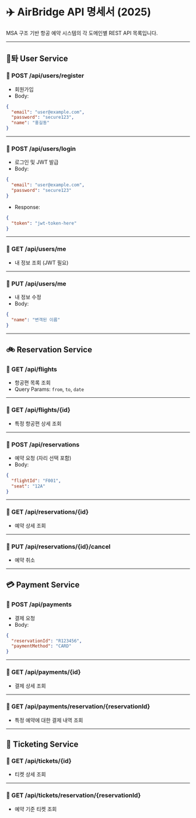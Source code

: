 # ✈️ AirBridge API 명세서 (2025)

MSA 구조 기반 항공 예약 시스템의 각 도메인별 REST API 목록입니다.

---

## 🧑‍톼 User Service

### 🔹 POST /api/users/register
- 회원가입
- Body:
```json
{
  "email": "user@example.com",
  "password": "secure123",
  "name": "홍길동"
}
```

---

### 🔹 POST /api/users/login
- 로그인 및 JWT 발급
- Body:
```json
{
  "email": "user@example.com",
  "password": "secure123"
}
```

- Response:
```json
{
  "token": "jwt-token-here"
}
```

---

### 🔹 GET /api/users/me
- 내 정보 조회 (JWT 필요)

---

### 🔹 PUT /api/users/me
- 내 정보 수정
- Body:
```json
{
  "name": "변객된 이름"
}
```

---

## 🚲 Reservation Service

### 🔹 GET /api/flights
- 항공편 목록 조회
- Query Params: `from`, `to`, `date`

---

### 🔹 GET /api/flights/{id}
- 특정 항공편 상세 조회

---

### 🔹 POST /api/reservations
- 예약 요청 (자리 선택 포함)
- Body:
```json
{
  "flightId": "F001",
  "seat": "12A"
}
```

---

### 🔹 GET /api/reservations/{id}
- 예약 상세 조회

---

### 🔹 PUT /api/reservations/{id}/cancel
- 예약 취소

---

## 💳 Payment Service

### 🔹 POST /api/payments
- 결제 요청
- Body:
```json
{
  "reservationId": "R123456",
  "paymentMethod": "CARD"
}
```

---

### 🔹 GET /api/payments/{id}
- 결제 상세 조회

---

### 🔹 GET /api/payments/reservation/{reservationId}
- 특정 예약에 대한 결제 내역 조회

---

## 🎫 Ticketing Service

### 🔹 GET /api/tickets/{id}
- 티켓 상세 조회

---

### 🔹 GET /api/tickets/reservation/{reservationId}
- 예약 기준 티켓 조회

